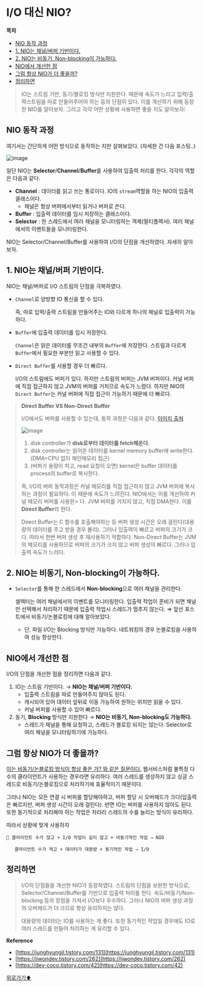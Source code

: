 # I/O 대신 NIO?

**목차**
- [NIO 동작 과정](#nio-동작-과정)
- [1. NIO는 채널/버퍼 기반이다.](#1-nio는-채널버퍼-기반이다)
- [2. NIO는 비동기, Non-blocking이 가능하다.](#2-nio는-비동기-non-blocking이-가능하다)
- [NIO에서 개선한 점](#nio에서-개선한-점)
- [그럼 항상 NIO가 더 좋을까?](#그럼-항상-nio가-더-좋을까)
- [정리하면](#정리하면)


> IO는 스트림 기반, 동기/블로킹 방식만 지원한다. 때문에 속도가 느리고 입력/출력스트림을 따로 만들어주어야 하는 등의 단점이 있다. 이를 개선하기 위해 등장한 NIO를 알아보자.
> 그리고 각각 어떤 상황에 사용하면 좋을 지도 알아보자❕
> 

## NIO 동작 과정

여기서는 간단하게 어떤 방식으로 동작하는 지만 살펴보았다. (자세한 건 다음 포스팅..)

![image](https://user-images.githubusercontent.com/77563814/186948835-3a4bab52-1b3d-4311-a412-dbd9039c42b7.png)


일단 NIO는 **Selector**/**Channel**/**Buffer**를 사용하여 입출력 처리를 한다. 각각의 역할은 다음과 같다.

- **Channel** : 데이터를 읽고 쓰는 통로이다. IO의 `stream`역할을 하는 NIO의 입출력 클래스이다. 
  - 채널은 항상 버퍼에서부터 읽거나 버퍼로 쓴다.
- **Buffer** : 입출력 데이터를 임시 저장하는 클래스이다.
- **Selector** : 한 스레드에서 여러 채널을 모니터링하는 객체(멀티플렉서). 여러 채널에서의 이벤트들을 모니터링한다.

NIO는 Selector/Channel/Buffer를 사용하여 I/O의 단점을 개선하였다. 자세히 알아보자.

## 1. NIO는 채널/버퍼 기반이다.

NIO는 채널/버퍼로 I/O 스트림의 단점을 극복하였다.

- `Channel`로 양방향 IO 통신을 할 수 있다. 
    
    즉, 따로 입력/출력 스트림을 만들어주는 IO와 다르게 하나의 채널로 입출력이 가능하다.
- `Buffer`에 입출력 데이터를 임시 저장한다. 
    
    `Channel`은 읽은 데이터를 무조건 내부의 `Buffer`에 저장한다. 스트림과 다르게 `Buffer`에서 필요한 부분만 읽고 사용할 수 있다.
- `Direct Buffer`를 사용할 경우 더 빠르다. 
    
    I/O의 스트림에도 버퍼가 있다. 하지만 스트림의 버퍼는 JVM 버퍼이다. 커널 버퍼에 직접 접근하지 않고 JVM의 버퍼를 거치므로 속도가 느렸다. 하지만 NIO의 `Direct Buffer`는 커널 버퍼에 직접 접근이 가능하기 때문에 더 빠르다.


> **Direct Buffer VS Non-Direct Buffer**
> 
> I/O에서도 버퍼를 사용할 수 있는데, 동작 과정은 다음과 같다. [이미지 출처](https://howtodoinjava.com/java/io/how-java-io-works-internally/)
> 
> ![image](https://user-images.githubusercontent.com/77563814/187010534-747a1ab2-49f1-4119-87dd-798fb1a50a1e.png)
> 
> 1. disk controller가 **disk로부터 데이터를 fetch해온다.**
> 2. disk controller는 읽어온 데이터를 kernel memory buffer에 write한다. (DMA=CPU 없이 메인메모리 접근)
> 3. (버퍼가 용량이 차고, read 요청이 오면) kernel은 buffer 데이터를 process의 buffer로 복사한다.
> 
> 즉, I/O의 버퍼 동작과정은 커널 메모리를 직접 접근하지 않고 JVM 버퍼에 복사하는 과정이 필요하다. 이 때문에 속도가 느려진다. NIO에서는 이를 개선하여 커널 메모리 버퍼를 사용한> 다. JVM 버퍼를 거치지 않고, 직접 DMA한다. 이를 **Direct Buffer**라 한다.
> 
> Direct Buffer는 C 함수를 호출해야하는 등 버퍼 생성 시간은 오래 걸린다(대용량의 데이터를 주고 받을 경우 불리). 그러나 입출력이 빠르고 버퍼의 크기가 크다. 따라서 한번 버퍼 생성 후 재사용하기 적합하다. Non-Direct  Buffer는 JVM의 메모리를 사용하므로 버퍼의 크기가 크지 않고 버퍼 생성이 빠르다. 그러나 입출력 속도가 느리다. 
> 
> 
> 

## 2. NIO는 비동기, **Non-blocking이 가능하다.**

- `Selector`를 통해 한 스레드에서 **Non-blocking**으로 여러 채널을 관리한다.
    
    셀렉터는 여러 채널에서의 이벤트를 모니터링한다.  입출력 작업이 준비가 되면 채널만 선택해서 처리하기 때문에 입출력 작업시 스레드가 멈추지 않는다. ⇒ 앞선 포스트에서 비동기/논블로킹에 대해 알아보았다.
    
    - 단, 파일 I/O는 Blocking 방식만 가능하다. 네트워킹의 경우 논블로킹을 사용하여 성능 향상한다.

## **NIO에서 개선한 점**

I/O의 단점을 개선한 점을 정리하면 다음과 같다.

1. IO는 스트림 기반이다. → **NIO는 채널/버퍼 기반이다.**
    - 입출력 스트림을 따로 만들어주지 않아도 된다.
    - 캐시되어 있어 데이터 앞뒤로 이동 가능하여 원하는 위치만 읽을 수 있다.
    - 커널 버퍼를 사용할 수 있어 빠르다.
2. 동기, **Blocking** 방식만 지원한다 → **NIO는 비동기, Non-blocking도 가능하다.**
    - 스레드가 채널을 통해 요청하고, 스레드가 블로킹 되지는 않는다. Selector로 여러 채널을 모니터링하기에 가능하다.

## 그럼 항상 NIO가 더 좋을까?

[이는 비동기/논블로킹 방식이 항상 좋은 가? 와 같은 질문이다.](https://github.com/sooyoungh/Today-I-learned/blob/main/IO/blocking_synchronous.md#%ED%95%AD%EC%83%81-%EB%B9%84%EB%8F%99%EA%B8%B0--%EB%85%BC%EB%B8%94%EB%A1%9C%ED%82%B9%EC%9D%B4-%EC%A2%8B%EC%9D%84%EA%B9%8C) 웹서비스처럼 불특정 다수의 클라이언트가 사용하는 경우라면 유리하다. 여러 스레드를 생성하지 않고 싱글 스레드로 비동기/논블로킹으로 처리하기에 효율적이기 때문이다.

그러나 NIO는 모든 연결 시 버퍼를 할당해야하고, 버퍼 할당 시 오버헤드가 크다(입출력은 빠르지만, 버퍼 생성 시간이 오래 걸린다). 반면 IO는 버퍼를 사용하지 않아도 된다. 또한 동기적으로 처리해야 하는 작업은 차라리 스레드의 수를 늘리는 방식이 유리하다. 

따라서 상황에 맞게 사용하자

<aside>
  
    🌟 클라이언트 수가 많고 + I/O 작업이 길지 않고 + 비동기적인 작업 ⇒ NIO

       클라이언트 수가 적고 + 데이터가 대용량 + 동기적인 작업 ⇒ I/O

</aside>

## 정리하면

> I/O의 단점들을 개선한 NIO가 등장하였다. 스트림의 단점을 보완한 방식으로, Selector/Channel/Buffer를 기반으로 입출력 처리를 한다. 속도/비동기/Non-blocking 등의 장점을 가져서 I/O보다 우수하다. 그러나 NIO의 버퍼 생성 과정의 오버헤드가 더 크므로 항상 유리하지는 않다. 
> 
> 대용량의 데이터는 IO를 사용하는 게 좋다. 또한 동기적인 작업일 경우에도 IO로 여러 스레드를 만들어 처리하는 게 유리할 수 있다.
> 

**Reference**

- [https://junghyungil.tistory.com/131](https://junghyungil.tistory.com/131)
- [https://jiwondev.tistory.com/262](https://jiwondev.tistory.com/262)
- [https://dev-coco.tistory.com/42](https://dev-coco.tistory.com/42)


[위로가기⬆](#io-대신-nio)

